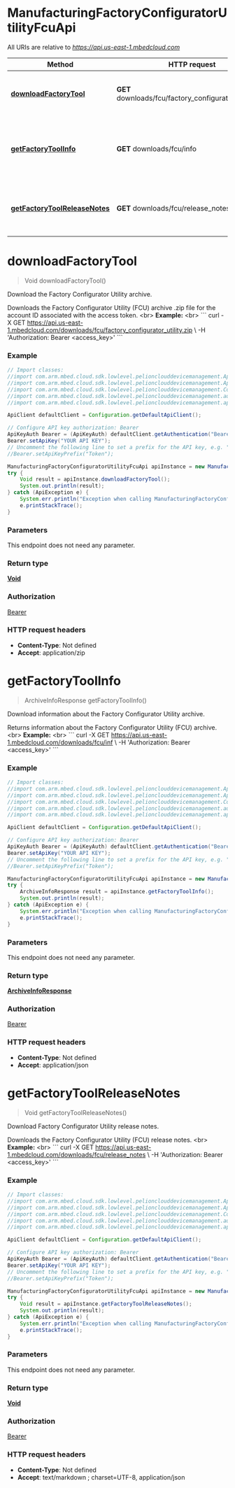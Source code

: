 # ManufacturingFactoryConfiguratorUtilityFcuApi

All URIs are relative to *https://api.us-east-1.mbedcloud.com*

Method | HTTP request | Description
------------- | ------------- | -------------
[**downloadFactoryTool**](ManufacturingFactoryConfiguratorUtilityFcuApi.md#downloadFactoryTool) | **GET** downloads/fcu/factory_configurator_utility.zip | Download the Factory Configurator Utility archive.
[**getFactoryToolInfo**](ManufacturingFactoryConfiguratorUtilityFcuApi.md#getFactoryToolInfo) | **GET** downloads/fcu/info | Download information about the Factory Configurator Utility archive.
[**getFactoryToolReleaseNotes**](ManufacturingFactoryConfiguratorUtilityFcuApi.md#getFactoryToolReleaseNotes) | **GET** downloads/fcu/release_notes | Download Factory Configurator Utility release notes.


<a name="downloadFactoryTool"></a>
# **downloadFactoryTool**
> Void downloadFactoryTool()

Download the Factory Configurator Utility archive.

Downloads the Factory Configurator Utility (FCU) archive .zip file for the account ID associated with the access token. &lt;br&gt; **Example:** &lt;br&gt; &#x60;&#x60;&#x60; curl -X GET https://api.us-east-1.mbedcloud.com/downloads/fcu/factory_configurator_utility.zip \\ -H &#39;Authorization: Bearer &lt;access_key&gt;&#39; &#x60;&#x60;&#x60; 

### Example
```java
// Import classes:
//import com.arm.mbed.cloud.sdk.lowlevel.pelionclouddevicemanagement.ApiClient;
//import com.arm.mbed.cloud.sdk.lowlevel.pelionclouddevicemanagement.ApiException;
//import com.arm.mbed.cloud.sdk.lowlevel.pelionclouddevicemanagement.Configuration;
//import com.arm.mbed.cloud.sdk.lowlevel.pelionclouddevicemanagement.auth.*;
//import com.arm.mbed.cloud.sdk.lowlevel.pelionclouddevicemanagement.api.ManufacturingFactoryConfiguratorUtilityFcuApi;

ApiClient defaultClient = Configuration.getDefaultApiClient();

// Configure API key authorization: Bearer
ApiKeyAuth Bearer = (ApiKeyAuth) defaultClient.getAuthentication("Bearer");
Bearer.setApiKey("YOUR API KEY");
// Uncomment the following line to set a prefix for the API key, e.g. "Token" (defaults to null)
//Bearer.setApiKeyPrefix("Token");

ManufacturingFactoryConfiguratorUtilityFcuApi apiInstance = new ManufacturingFactoryConfiguratorUtilityFcuApi();
try {
    Void result = apiInstance.downloadFactoryTool();
    System.out.println(result);
} catch (ApiException e) {
    System.err.println("Exception when calling ManufacturingFactoryConfiguratorUtilityFcuApi#downloadFactoryTool");
    e.printStackTrace();
}
```

### Parameters
This endpoint does not need any parameter.

### Return type

[**Void**](.md)

### Authorization

[Bearer](../README.md#Bearer)

### HTTP request headers

 - **Content-Type**: Not defined
 - **Accept**: application/zip

<a name="getFactoryToolInfo"></a>
# **getFactoryToolInfo**
> ArchiveInfoResponse getFactoryToolInfo()

Download information about the Factory Configurator Utility archive.

Returns information about the Factory Configurator Utility (FCU) archive. &lt;br&gt; **Example:** &lt;br&gt; &#x60;&#x60;&#x60; curl -X GET https://api.us-east-1.mbedcloud.com/downloads/fcu/inf \\ -H &#39;Authorization: Bearer &lt;access_key&gt;&#39;  &#x60;&#x60;&#x60; 

### Example
```java
// Import classes:
//import com.arm.mbed.cloud.sdk.lowlevel.pelionclouddevicemanagement.ApiClient;
//import com.arm.mbed.cloud.sdk.lowlevel.pelionclouddevicemanagement.ApiException;
//import com.arm.mbed.cloud.sdk.lowlevel.pelionclouddevicemanagement.Configuration;
//import com.arm.mbed.cloud.sdk.lowlevel.pelionclouddevicemanagement.auth.*;
//import com.arm.mbed.cloud.sdk.lowlevel.pelionclouddevicemanagement.api.ManufacturingFactoryConfiguratorUtilityFcuApi;

ApiClient defaultClient = Configuration.getDefaultApiClient();

// Configure API key authorization: Bearer
ApiKeyAuth Bearer = (ApiKeyAuth) defaultClient.getAuthentication("Bearer");
Bearer.setApiKey("YOUR API KEY");
// Uncomment the following line to set a prefix for the API key, e.g. "Token" (defaults to null)
//Bearer.setApiKeyPrefix("Token");

ManufacturingFactoryConfiguratorUtilityFcuApi apiInstance = new ManufacturingFactoryConfiguratorUtilityFcuApi();
try {
    ArchiveInfoResponse result = apiInstance.getFactoryToolInfo();
    System.out.println(result);
} catch (ApiException e) {
    System.err.println("Exception when calling ManufacturingFactoryConfiguratorUtilityFcuApi#getFactoryToolInfo");
    e.printStackTrace();
}
```

### Parameters
This endpoint does not need any parameter.

### Return type

[**ArchiveInfoResponse**](ArchiveInfoResponse.md)

### Authorization

[Bearer](../README.md#Bearer)

### HTTP request headers

 - **Content-Type**: Not defined
 - **Accept**: application/json

<a name="getFactoryToolReleaseNotes"></a>
# **getFactoryToolReleaseNotes**
> Void getFactoryToolReleaseNotes()

Download Factory Configurator Utility release notes.

Downloads the Factory Configurator Utility (FCU) release notes. &lt;br&gt; **Example:** &lt;br&gt; &#x60;&#x60;&#x60; curl -X GET https://api.us-east-1.mbedcloud.com/downloads/fcu/release_notes \\ -H &#39;Authorization: Bearer &lt;access_key&gt;&#39; &#x60;&#x60;&#x60; 

### Example
```java
// Import classes:
//import com.arm.mbed.cloud.sdk.lowlevel.pelionclouddevicemanagement.ApiClient;
//import com.arm.mbed.cloud.sdk.lowlevel.pelionclouddevicemanagement.ApiException;
//import com.arm.mbed.cloud.sdk.lowlevel.pelionclouddevicemanagement.Configuration;
//import com.arm.mbed.cloud.sdk.lowlevel.pelionclouddevicemanagement.auth.*;
//import com.arm.mbed.cloud.sdk.lowlevel.pelionclouddevicemanagement.api.ManufacturingFactoryConfiguratorUtilityFcuApi;

ApiClient defaultClient = Configuration.getDefaultApiClient();

// Configure API key authorization: Bearer
ApiKeyAuth Bearer = (ApiKeyAuth) defaultClient.getAuthentication("Bearer");
Bearer.setApiKey("YOUR API KEY");
// Uncomment the following line to set a prefix for the API key, e.g. "Token" (defaults to null)
//Bearer.setApiKeyPrefix("Token");

ManufacturingFactoryConfiguratorUtilityFcuApi apiInstance = new ManufacturingFactoryConfiguratorUtilityFcuApi();
try {
    Void result = apiInstance.getFactoryToolReleaseNotes();
    System.out.println(result);
} catch (ApiException e) {
    System.err.println("Exception when calling ManufacturingFactoryConfiguratorUtilityFcuApi#getFactoryToolReleaseNotes");
    e.printStackTrace();
}
```

### Parameters
This endpoint does not need any parameter.

### Return type

[**Void**](.md)

### Authorization

[Bearer](../README.md#Bearer)

### HTTP request headers

 - **Content-Type**: Not defined
 - **Accept**: text/markdown ; charset=UTF-8, application/json

